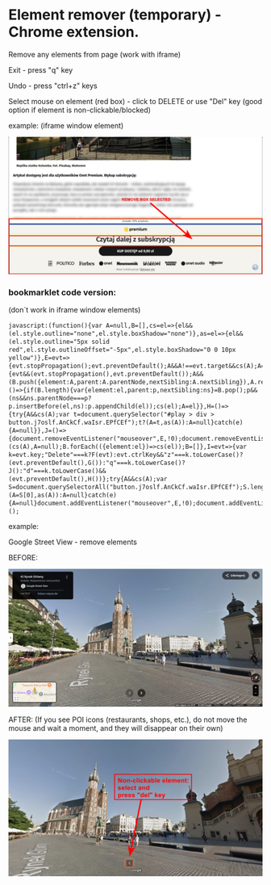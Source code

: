 # Element remover (temporary) - Chrome extension.
Remove any elements from page (work with iframe)

Exit - press "q" key

Undo - press "ctrl+z" keys

Select mouse on element (red box) - click to DELETE or use "Del" key (good option if element is non-clickable/blocked)

example: (iframe window element)

![er1.jpg](images/er1.png)


### bookmarklet code version:
(don`t work in iframe window elements)
```
javascript:(function(){var A=null,B=[],cs=el=>{el&&(el.style.outline="none",el.style.boxShadow="none")},as=el=>{el&&(el.style.outline="5px solid red",el.style.outlineOffset="-5px",el.style.boxShadow="0 0 10px yellow")},E=evt=>{evt.stopPropagation();evt.preventDefault();A&&A!==evt.target&&cs(A);A=evt.target;as(A)},F=evt=>{evt&&(evt.stopPropagation(),evt.preventDefault());A&&(B.push({element:A,parent:A.parentNode,nextSibling:A.nextSibling}),A.remove(),A=null)},G=()=>{if(B.length){var{element:el,parent:p,nextSibling:ns}=B.pop();p&&(ns&&ns.parentNode===p?p.insertBefore(el,ns):p.appendChild(el));cs(el);A=el}},H=()=>{try{A&&cs(A);var t=document.querySelector("#play > div > button.j7oslf.AnCkCf.waIsr.EPfCEf");t?(A=t,as(A)):A=null}catch(e){A=null}},J=()=>{document.removeEventListener("mouseover",E,!0);document.removeEventListener("click",F,!0);document.removeEventListener("keydown",I,!0);A&&(cs(A),A=null);B.forEach(({element:el})=>cs(el));B=[]},I=evt=>{var k=evt.key;"Delete"===k?F(evt):evt.ctrlKey&&"z"===k.toLowerCase()?(evt.preventDefault(),G()):"q"===k.toLowerCase()?J():"d"===k.toLowerCase()&&(evt.preventDefault(),H())};try{A&&cs(A);var S=document.querySelectorAll("button.j7oslf.AnCkCf.waIsr.EPfCEf");S.length>0?(A=S[0],as(A)):A=null}catch(e){A=null}document.addEventListener("mouseover",E,!0);document.addEventListener("click",F,!0);document.addEventListener("keydown",I,!0)})();
```

example:

Google Street View - remove elements

BEFORE:

![before.jpg](images/before.png)


AFTER: (If you see POI icons (restaurants, shops, etc.), do not move the mouse and wait a moment, and they will disappear on their own)

![er2.jpg](images/er2.png)
